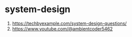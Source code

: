 # system-design


1. https://techbyexample.com/system-design-questions/
2. https://www.youtube.com/@ambientcoder5462
